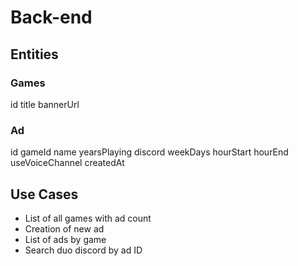 # Back-end

## Entities

### Games

id
title
bannerUrl

### Ad

id
gameId
name
yearsPlaying
discord
weekDays
hourStart
hourEnd
useVoiceChannel
createdAt

## Use Cases

- List of all games with ad count
- Creation of new ad
- List of ads by game
- Search duo discord by ad ID

